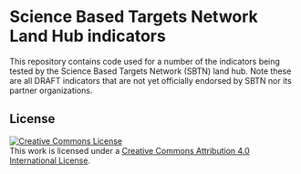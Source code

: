 # Science Based Targets Network Land Hub indicators

This repository contains code used for a number of the indicators being tested by the
Science Based Targets Network (SBTN) land hub. Note these are all DRAFT indicators that
are not yet officially endorsed by SBTN nor its partner organizations.

## License

<a rel="license" href="http://creativecommons.org/licenses/by/4.0/"><img alt="Creative
Commons License" style="border-width:0"
src="https://i.creativecommons.org/l/by/4.0/88x31.png" /></a><br />This work is licensed
under a <a rel="license" href="http://creativecommons.org/licenses/by/4.0/">Creative
Commons Attribution 4.0 International License</a>.
